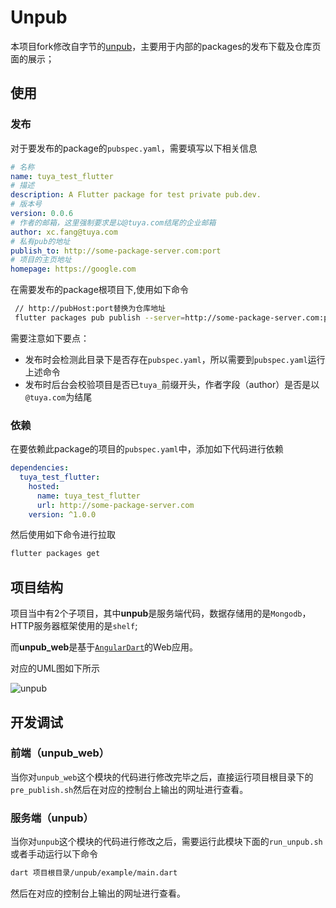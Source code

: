 # Unpub

本项目fork修改自字节的[unpub](https://github.com/bytedance/unpub)，主要用于内部的packages的发布下载及仓库页面的展示；

## 使用

### 发布

对于要发布的package的`pubspec.yaml`，需要填写以下相关信息

```yaml
# 名称
name: tuya_test_flutter 
# 描述
description: A Flutter package for test private pub.dev.
# 版本号
version: 0.0.6
# 作者的邮箱，这里强制要求是以@tuya.com结尾的企业邮箱
author: xc.fang@tuya.com
# 私有pub的地址
publish_to: http://some-package-server.com:port
# 项目的主页地址
homepage: https://google.com
```



在需要发布的package根项目下,使用如下命令

```bash
 // http://pubHost:port替换为仓库地址
 flutter packages pub publish --server=http://some-package-server.com:port   
```

需要注意如下要点：

- 发布时会检测此目录下是否存在`pubspec.yaml`，所以需要到`pubspec.yaml`运行上述命令
- 发布时后台会校验项目是否已`tuya_`前缀开头，作者字段（author）是否是以`@tuya.com`为结尾

### 依赖

在要依赖此package的项目的`pubspec.yaml`中，添加如下代码进行依赖

```yaml
dependencies:
  tuya_test_flutter:
    hosted:
      name: tuya_test_flutter
      url: http://some-package-server.com
    version: ^1.0.0
```

然后使用如下命令进行拉取

```bash
flutter packages get
```



## 项目结构

项目当中有2个子项目，其中**unpub**是服务端代码，数据存储用的是`Mongodb`，HTTP服务器框架使用的是`shelf`;

而**unpub_web**是基于[`AngularDart`](https://angulardart.dev/)的Web应用。

对应的UML图如下所示

![unpub](/Users/fxc/Desktop/unpub.jpg)



## 开发调试

### 前端（unpub_web）

当你对`unpub_web`这个模块的代码进行修改完毕之后，直接运行项目根目录下的`pre_publish.sh`然后在对应的控制台上输出的网址进行查看。

### 服务端（unpub）

当你对`unpub`这个模块的代码进行修改之后，需要运行此模块下面的`run_unpub.sh`或者手动运行以下命令

```bash
dart 项目根目录/unpub/example/main.dart
```

然后在对应的控制台上输出的网址进行查看。